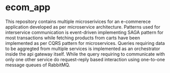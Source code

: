 # ecom_app
This repository contains multiple microserivices for an e-commerece application developed as per microservice architecture. Patterns used for interservice communication is event-driven implementing SAGA pattern for most transactions while fetching products from carts have been implemented as per CQRS pattern for microservices. Queries requiring data to be aggregted from multiple services is implemented as an orchestrator inside the api gateway itself. While the query requiring to communicate with only one other service do request-reply based interaction using one-to-one message queues of RabbitMQ.
